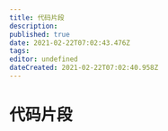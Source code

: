 ```yaml
---
title: 代码片段
description: 
published: true
date: 2021-02-22T07:02:43.476Z
tags: 
editor: undefined
dateCreated: 2021-02-22T07:02:40.958Z
---
```


# 代码片段